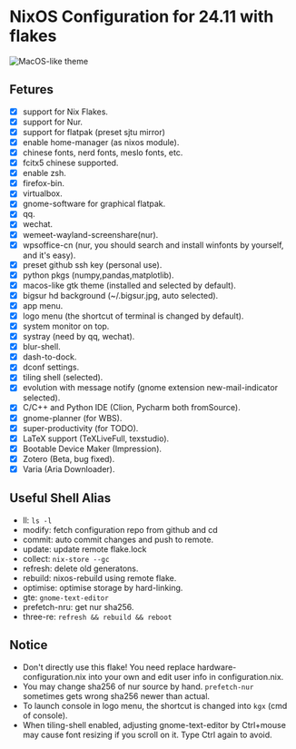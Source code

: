 # NixOS Configuration for 24.11 with flakes
![MacOS-like theme](https://github.com/user-attachments/assets/598087fc-5cec-409d-87d0-547d46db7407)
## Fetures
- [x] support for Nix Flakes.
- [x] support for Nur.
- [x] support for flatpak (preset sjtu mirror)
- [x] enable home-manager (as nixos module).
- [x] chinese fonts, nerd fonts, meslo fonts, etc.
- [x] fcitx5 chinese supported.
- [x] enable zsh.
- [x] firefox-bin.
- [x] virtualbox.
- [x] gnome-software for graphical flatpak.
- [x] qq.
- [x] wechat.
- [x] wemeet-wayland-screenshare(nur).
- [x] wpsoffice-cn (nur, you should search and install winfonts by yourself, and it's easy).
- [x] preset github ssh key (personal use).
- [x] python pkgs (numpy,pandas,matplotlib).
- [x] macos-like gtk theme (installed and selected by default).
- [x] bigsur hd background (~/.bigsur.jpg, auto selected).
- [x] app menu.
- [x] logo menu (the shortcut of terminal is changed by default).
- [x] system monitor on top.
- [x] systray (need by qq, wechat).
- [x] blur-shell.
- [x] dash-to-dock.
- [x] dconf settings.
- [x] tiling shell (selected).
- [x] evolution with message notify (gnome extension new-mail-indicator selected).
- [x] C/C++ and Python IDE (Clion, Pycharm both fromSource). 
- [x] gnome-planner (for WBS).
- [x] super-productivity (for TODO).
- [x] LaTeX support (TeXLiveFull, texstudio).
- [x] Bootable Device Maker (Impression).
- [x] Zotero (Beta, bug fixed).
- [x] Varia (Aria Downloader).
## Useful Shell Alias
- ll: `ls -l`
- modify: fetch configuration repo from github and cd
- commit: auto commit changes and push to remote.
- update: update remote flake.lock
- collect: `nix-store --gc`
- refresh: delete old generatons.
- rebuild: nixos-rebuild using remote flake.
- optimise: optimise storage by hard-linking.
- gte: `gnome-text-editor`
- prefetch-nru: get nur sha256.
- three-re: `refresh && rebuild && reboot`
## Notice
- Don't directly use this flake! You need replace hardware-configuration.nix into your own and edit user info in configuration.nix.
- You may change sha256 of nur source by hand. `prefetch-nur` sometimes gets wrong sha256 newer than actual.
- To launch console in logo menu, the shortcut is changed into `kgx` (cmd of console).
- When tiling-shell enabled, adjusting gnome-text-editor by Ctrl+mouse may cause font resizing if you scroll on it. Type Ctrl again to avoid.
